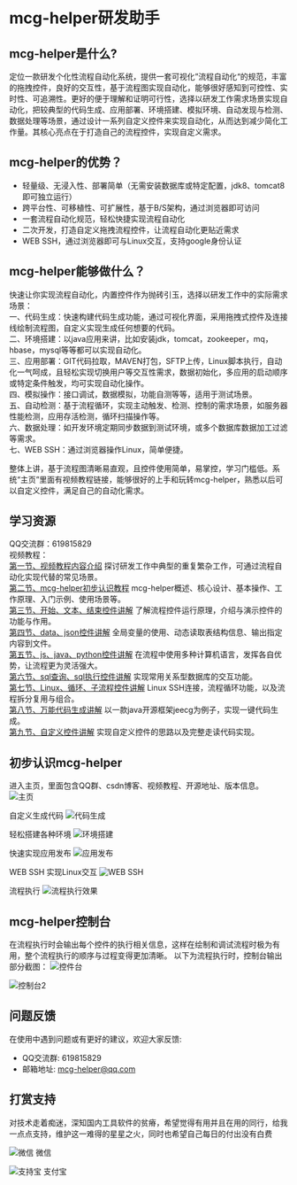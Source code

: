 # mcg-helper研发助手
## mcg-helper是什么?

定位一款研发个化性流程自动化系统，提供一套可视化”流程自动化“的规范，丰富的拖拽控件，良好的交互性，基于流程图实现自动化，能够很好感知到可控性、实时性、可追溯性。更好的便于理解和证明可行性，选择以研发工作需求场景实现自动化，把较典型的代码生成、应用部署、环境搭建、模拟环境、自动发现与检测、数据处理等场景，通过设计一系列自定义控件来实现自动化，从而达到减少简化工作量。其核心亮点在于打造自己的流程控件，实现自定义需求。  

## mcg-helper的优势？
* 轻量级、无浸入性、部署简单（无需安装数据库或特定配置，jdk8、tomcat8即可独立运行） 
* 跨平台性、可移植性、可扩展性，基于B/S架构，通过浏览器即可访问  
* 一套流程自动化规范，轻松快捷实现流程自动化  
* 二次开发，打造自定义拖拽流程控件，让流程自动化更贴近需求  
* WEB SSH，通过浏览器即可与Linux交互，支持google身份认证

## mcg-helper能够做什么？

快速让你实现流程自动化，内置控件作为抛砖引玉，选择以研发工作中的实际需求场景：  
一、代码生成：快速构建代码生成功能，通过可视化界面，采用拖拽式控件及连接线绘制流程图，自定义实现生成任何想要的代码。  
二、环境搭建：以java应用来讲，比如安装jdk，tomcat，zookeeper，mq，hbase，mysql等等都可以实现自动化。  
三、应用部署：GIT代码拉取，MAVEN打包，SFTP上传，Linux脚本执行，自动化一气呵成，且轻松实现切换用户等交互性需求，数据初始化，多应用的启动顺序或特定条件触发，均可实现自动化操作。    
四、模拟操作：接口调试，数据模拟，功能自测等等，适用于测试场景。  
五、自动检测：基于流程循环，实现主动触发、检测、控制的需求场景，如服务器性能检测，应用存活检测，循环扫描操作等。  
六、数据处理：如开发环境定期同步数据到测试环境，或多个数据库数据加工过滤等需求。  
七、WEB SSH：通过浏览器操作Linux，简单便捷。
  
整体上讲，基于流程图清晰易直观，且控件使用简单，易掌控，学习门槛低。系统“主页”里面有视频教程链接，能够很好的上手和玩转mcg-helper，熟悉以后可以自定义控件，满足自己的自动化需求。

## 学习资源
QQ交流群：619815829  
视频教程：  
[第一节、视频教程内容介绍](https://edu.csdn.net/course/play/5954)  探讨研发工作中典型的重复繁杂工作，可通过流程自动化实现代替的常见场景。  
[第二节、mcg-helper初步认识教程](https://edu.csdn.net/course/play/5954/300130) mcg-helper概述、核心设计、基本操作、工作原理、入门示例、使用场景等。  
[第三节、开始、文本、结束控件讲解](https://edu.csdn.net/course/play/5954/300416)  了解流程控件运行原理，介绍与演示控件的功能与作用。  
[第四节、data、json控件讲解](https://edu.csdn.net/course/play/5954/305640)  全局变量的使用、动态读取表结构信息、输出指定内容到文件。  
[第五节、js、java、python控件讲解](https://edu.csdn.net/course/play/5954/309934)  在流程中使用多种计算机语言，发挥各自优势，让流程更为灵活强大。  
[第六节、sql查询、sql执行控件讲解](https://edu.csdn.net/course/play/5954/310142)  实现常用关系型数据库的交互功能。  
[第七节、Linux、循环、子流程控件讲解](https://edu.csdn.net/course/play/5954/324751)  Linux SSH连接，流程循环功能，以及流程拆分复用与组合。  
[第八节、万能代码生成讲解](https://edu.csdn.net/course/play/5954/365298)  以一款java开源框架jeecg为例子，实现一键代码生成。  
[第九节、自定义控件讲解](https://edu.csdn.net/course/play/5954/466072)  实现自定义控件的思路以及完整走读代码实现。  

## 初步认识mcg-helper
  进入主页，里面包含QQ群、csdn博客、视频教程、开源地址、版本信息。 
![主页](https://images.gitee.com/uploads/images/2020/0621/235415_7e2bb27d_1598361.png "home.png")

自定义生成代码
![代码生成](https://images.gitee.com/uploads/images/2020/0621/235456_47a055d3_1598361.jpeg "genCode.jpg")

轻松搭建各种环境
![环境搭建](https://images.gitee.com/uploads/images/2020/0621/235527_9980062a_1598361.png "build.png")

快速实现应用发布
![应用发布](https://images.gitee.com/uploads/images/2020/0621/235556_5e7e7ee7_1598361.png "publish.png")

WEB SSH 实现Linux交互
![WEB SSH](https://images.gitee.com/uploads/images/2020/0621/235623_27eea7a6_1598361.png "wssh.png")

流程执行
![流程执行效果](https://images.gitee.com/uploads/images/2020/0622/000450_498b01db_1598361.png "execute.png")

## mcg-helper控制台
在流程执行时会输出每个控件的执行相关信息，这样在绘制和调试流程时极为有用，整个流程执行的顺序与过程变得更加清晰。
以下为流程执行时，控制台输出部分截图：
![控件台](https://images.gitee.com/uploads/images/2020/0621/235701_b62d3b71_1598361.png "console.png")

![控制台2](https://images.gitee.com/uploads/images/2020/0622/001014_bce9c02e_1598361.png "console_2.png")

## 问题反馈
在使用中遇到问题或有更好的建议，欢迎大家反馈:

* QQ交流群: 619815829
* 邮箱地址: mcg-helper@qq.com

## 打赏支持
对技术走着痴迷，深知国内工具软件的贫瘠，希望觉得有用并且在用的同行，给我一点点支持，维护这一难得的星星之火，同时也希望自己每日的付出没有白费

![微信](https://images.gitee.com/uploads/images/2020/0717/095320_781ccbca_1598361.jpeg "WeChat.jpg")
微信


![支持宝](https://images.gitee.com/uploads/images/2020/0717/095345_f0f4d25e_1598361.jpeg "Alipay.jpg")
支付宝

